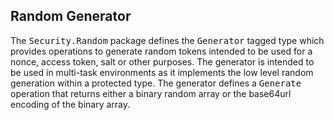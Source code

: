 ## Random Generator
The <tt>Security.Random</tt> package defines the <tt>Generator</tt> tagged type
which provides operations to generate random tokens intended to be used for
a nonce, access token, salt or other purposes.  The generator is intended to be
used in multi-task environments as it implements the low level random generation
within a protected type.  The generator defines a <tt>Generate</tt> operation
that returns either a binary random array or the base64url encoding of the
binary array.

